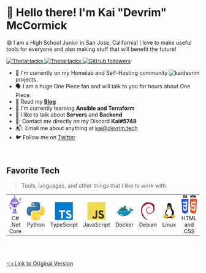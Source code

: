 # :wave: Hello there! I'm Kai "Devrim" McCormick</h1>
:smile: I am a High School Junior in San Jose, California! I love to make useful tools for everyone and also making stuff that will benefit the future!</h3>

<p align="left">
  <a href="https://thetahacks.tech">
    <img src="https://img.shields.io/badge/Volunteer%20At-ThetaHacks-purple?link=https://thetahacks.tech?" alt="ThetaHacks" />
  </a>
  <a href="https://codeday.org">
    <img src="https://img.shields.io/badge/Volunteer%20At-CodeDay-orange?link=https://codeday.org?" alt="ThetaHacks" />
  </a>
  <a href="https://github.com/KaiDevrim?tab=followers">
    <img alt="GitHub followers" src="https://img.shields.io/github/followers/KaiDevrim?color=green&logo=github">
  </a>
</p>

<a href="#kaidevrim-title">
  <img src="https://github-readme-stats.vercel.app/api?username=kaidevrim&show_icons=true&count_private=true&include_all_commits=true" alt="kaidevrim" align="right" />
</a>

* :office:  I'm currently on my Homelab and Self-Hosting community projects.
* 🗣️  I am a huge One Piece fan and will talk to you for hours about One Piece.
* :newspaper:   Read my **[Blog](https://blog.devrim.tech)**
* :seedling:   I'm currently learning **Ansible and Terraform**
* :speech_balloon:   I like to talk about **Servers** and **Backend**
* 🐧:   Contact me directly on my Discord **Kai#5748**
* 📬:   Email me about anything at kai@devrim.tech
* :bird:  Follow me on [Twitter](https://twitter.com/devrimkai)

<br>

<h2 align="left">Favorite Tech</h2>

> Tools, languages, and other things that I like to work with.

<table>
  <tr>
    <td align="center" width="96">
        <img src="./img/bot.svg" width="48" height="48" alt="C#" />
      <br>C# .Net Core
    </td>
    <td align="center" width="96">
        <img src="./img/python.svg" width="48" height="48" alt="Python" />
      <br>Python
    </td>
    <td align="center" width="96">
        <img src="./img/typescript.svg" width="48" height="48" alt="TypeScript" />
      <br>TypeScript
    </td>
    <td align="center" width="96">
        <img src="./img/javascript.svg" width="48" height="48" alt="JavaScript" />
      <br>JavaScript
    </td>
    <td align="center" width="96">
        <img src="./img/docker.svg" width="48" height="48" alt="Docker" />
      <br>Docker
    </td>
    <td align="center" width="96">
        <img src="./img/debian.svg" width="48" height="48" alt="Debian" />
      <br>Debian
    </td>
    <td align="center" width="96">
        <img src="./img/Tux.svg" width="48" height="48" alt="Linux" />
      <br>Linux
    </td>
    <td align="center" width="96">
        <img src="./img/htmlandcss.svg" width="64" height="48" alt="HTMl and CSS" />
      <br>HTML and CSS
    </td>
  </tr>
</table>

<!-- links -->
<br> </br>

<a href="https://github.com/abhisheknaiidu/awesome-github-profile-readme"> :point_left: Link to Original Version</a>
